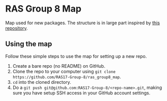 # RAS Group 8 Map

Map used for new packages. The structure is in large part inspired by [this repository](https://github.com/ethz-asl/ros_best_practices).

## Using the map

Follow these simple steps to use the map for setting up a new repo.

1. Create a bare repo (no README) on GitHub.
2. Clone the repo to your computer using `git clone https://github.com/RAS17-Group-8/ras_group8_map`.
3. `cd` into the cloned directory.
4. Do a `git push git@github.com:RAS17-Group-8/<repo-name>.git`, making sure you have setup SSH access in your GitHub account settings.